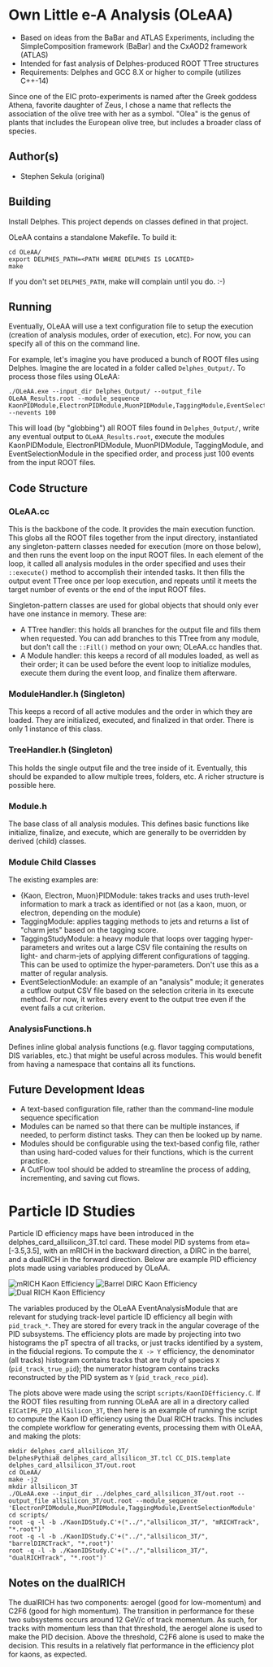 # Own Little e-A Analysis (OLeAA)

* Based on ideas from the BaBar and ATLAS Experiments, including the SimpleComposition framework (BaBar) and the CxAOD2 framework (ATLAS)
* Intended for fast analysis of Delphes-produced ROOT TTree structures
* Requirements: Delphes and GCC 8.X or higher to compile (utilizes C++-14)

Since one of the EIC proto-experiments is named after the Greek goddess Athena, favorite daughter of Zeus, I chose a name that reflects the association of the olive tree with her as a symbol. "Olea" is the genus of plants that includes the European olive tree, but includes a broader class of species.

## Author(s)

* Stephen Sekula (original)

## Building

Install Delphes. This project depends on classes defined in that project.

OLeAA contains a standalone Makefile. To build it:

```
cd OLeAA/
export DELPHES_PATH=<PATH WHERE DELPHES IS LOCATED>
make
```

If you don't set ```DELPHES_PATH```, make will complain until you do. :-)

## Running

Eventually, OLeAA will use a text configuration file to setup the execution (creation of analysis modules, order of execution, etc). For now, you can specify all of this on the command line.

For example, let's imagine you have produced a bunch of ROOT files using Delphes. Imagine the are located in a folder called ```Delphes_Output/```. To process those files using OLeAA:

```
./OLeAA.exe --input_dir Delphes_Output/ --output_file OLeAA_Results.root --module_sequence KaonPIDModule,ElectronPIDModule,MuonPIDModule,TaggingModule,EventSelectionModule --nevents 100
```

This will load (by "globbing") all ROOT files found in ```Delphes_Output/```, write any eventual output to ```OLeAA_Results.root```, execute the modules KaonPIDModule, ElectronPIDModule, MuonPIDModule, TaggingModule, and EventSelectionModule in the specified order, and process just 100 events from the input ROOT files.

## Code Structure

### OLeAA.cc

This is the backbone of the code. It provides the main execution function. This globs all the ROOT files together from the input directory, instantiated any singleton-pattern classes needed for execution (more on those below), and then runs the event loop on the input ROOT files. In each element of the loop, it called all analysis modules in the order specified and uses their ```::execute()``` method to accomplish their intended tasks. It then fills the output event TTree once per loop execution, and repeats until it meets the target number of events or the end of the input ROOT files.

Singleton-pattern classes are used for global objects that should only ever have one instance in memory. These are:

* A TTree handler: this holds all branches for the output file and fills them when requested. You can add branches to this TTree from any module, but don't call the ```::Fill()``` method on your own; OLeAA.cc handles that.
* A Module handler: this keeps a record of all modules loaded, as well as their order; it can be used before the event loop to initialize modules, execute them during the event loop, and finalize them afterware.

### ModuleHandler.h (Singleton)

This keeps a record of all active modules and the order in which they are loaded. They are initialized, executed, and finalized in that order. There is only 1 instance of this class.

### TreeHandler.h (Singleton)

This holds the single output file and the tree inside of it. Eventually, this should be expanded to allow multiple trees, folders, etc. A richer structure is possible here.

### Module.h

The base class of all analysis modules. This defines basic functions like initialize, finalize, and execute, which are generally to be overridden by derived (child) classes.

### Module Child Classes

The existing examples are:

* {Kaon, Electron, Muon}PIDModule: takes tracks and uses truth-level information to mark a track as identified or not (as a kaon, muon, or electron, depending on the module)
* TaggingModule: applies tagging methods to jets and returns a list of "charm jets" based on the tagging score.
* TaggingStudyModule: a heavy module that loops over tagging hyper-parameters and writes out a large CSV file containing the results on light- and charm-jets of applying different configurations of tagging. This can be used to optimize the hyper-parameters. Don't use this as a matter of regular analysis.
* EventSelectionModule: an example of an "analysis" module; it generates a cutflow output CSV file based on the selection criteria in its execute method. For now, it writes every event to the output tree even if the event fails a cut criterion. 

### AnalysisFunctions.h

Defines inline global analysis functions (e.g. flavor tagging computations, DIS variables, etc.) that might be useful across modules. This would benefit from having a namespace that contains all its functions.


## Future Development Ideas

* A text-based configuration file, rather than the command-line module sequence specification
* Modules can be named so that there can be multiple instances, if needed, to perform distinct tasks. They can then be looked up by name.
* Modules should be configurable using the text-based config file, rather than using hard-coded values for their functions, which is the current practice.
* A CutFlow tool should be added to streamline the process of adding, incrementing, and saving cut flows.

# Particle ID Studies

Particle ID efficiency maps have been introduced in the delphes_card_allsilicon_3T.tcl card. These model PID systems from eta=[-3.5,3.5], with an mRICH in the backward direction, a DIRC in the barrel, and a dualRICH in the forward direction. Below are example PID efficiency plots made using variables produced by OLeAA.

![mRICH Kaon Efficiency](plots/mRICHTrack_KaonIDStudy.png)
![Barrel DIRC Kaon Efficiency](plots/barrelDIRCTrack_KaonIDStudy.png)
![Dual RICH Kaon Efficiency](plots/dualRICHTrack_KaonIDStudy.png)

The variables produced by the OLeAA EventAnalysisModule that are relevant for studying track-level particle ID efficiency all begin with ```pid_track_*```. They are stored for every track in the angular coverage of the PID subsystems. The efficiency plots are made by projecting into two histograms the pT spectra of all tracks, or just tracks identified by a system, in the fiducial regions. To compute the ```X -> Y``` efficiency, the denominator (all tracks) histogram contains tracks that are truly of species ```X``` (```pid_track_true_pid```); the numerator histogram contains tracks reconstructed by the PID system as ```Y``` (```pid_track_reco_pid```).

The plots above were made using the script ```scripts/KaonIDEfficiency.C```. If the ROOT files resulting from running OLeAA are all in a directory called ```EICatIP6_PID_AllSilicon_3T```, then here is an example of running the script to compute the Kaon ID efficiency using the Dual RICH tracks. This includes the complete workflow for generating events, processing them with OLeAA, and making the plots:

```
mkdir delphes_card_allsilicon_3T/
DelphesPythia8 delphes_card_allsilicon_3T.tcl CC_DIS.template delphes_card_allsilicon_3T/out.root
cd OLeAA/
make -j2
mkdir allsilicon_3T
./OLeAA.exe --input_dir ../delphes_card_allsilicon_3T/out.root --output_file allsilicon_3T/out.root --module_sequence 'ElectronPIDModule,MuonPIDModule,TaggingModule,EventSelectionModule'
cd scripts/
root -q -l -b ./KaonIDStudy.C'+("../","allsilicon_3T/", "mRICHTrack", "*.root")'
root -q -l -b ./KaonIDStudy.C'+("../","allsilicon_3T/", "barrelDIRCTrack", "*.root")'
root -q -l -b ./KaonIDStudy.C'+("../","allsilicon_3T/", "dualRICHTrack", "*.root")'
```

## Notes on the dualRICH

The dualRICH has two components: aerogel (good for low-momentum) and C2F6 (good for high momentum). The transition in performance for these two subsystems occurs around 12 GeV/c of track momentum. As such, for tracks with momentum less than that threshold, the aerogel alone is used to make the PID decision. Above the threshold, C2F6 alone is used to make the decision. This results in a relatively flat performance in the efficiency plot for kaons, as expected.






